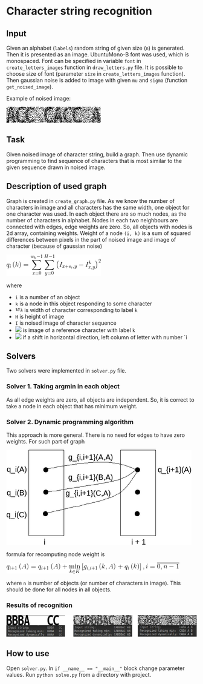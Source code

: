 # Character string recognition

## Input
Given an alphabet (`labels`) random string of given size (`n`) is generated.
Then it is presented as an image.
UbuntuMono-B font was used, which is monospaced.
Font can be specified in variable `font` in `create_letters_images` function in `draw_letters.py` file.
It is possible to choose size of font (parameter `size` in `create_letters_images` function).
Then gaussian noise is added to image with given `mu` and `sigma` (function `get_noised_image`).

Example of noised image:

![](images_for_readme/noised_image.png)

## Task
Given noised image of character string, build a graph.
Then use dynamic programming to find sequence of characters that is most similar to the given sequence drawn in noised image.

## Description of used graph
Graph is created in `create_graph.py` file.
As we know the number of characters in image and all characters has the same width,
one object for one character was used.
In each object there are so much nodes, as the number of characters in alphabet.
Nodes in each two neighbours are connected with edges, edge weights are zero.
So, all objects with nodes is 2d array, containing weights.
Weight of a node `(i, k)` is a sum of squared differences between pixels in the part of noised image and image of character (because of gaussian noise)

![](images_for_readme/node_weight.png)

where
- `i` is a number of an object
- `k` is a node in this object responding to some character
- ![](images_for_readme/w_k.png) is width of character corresponding to label `k`
- `H` is height of image
- `I` is noised image of character sequence
- ![](images_for_readme/Ik) is image of a reference character with label `k`
- ![](images_for_readme/s_i) if a shift in horizontal direction, left column of letter with number `i

## Solvers
Two solvers were implemented in `solver.py` file.

### Solver 1. Taking argmin in each object
As all edge weights are zero, all objects are independent.
So, it is correct to take a node in each object that has minimum weight.

### Solver 2. Dynamic programming algorithm
This approach is more general.
There is no need for edges to have zero weights.
For such part of graph

![](images_for_readme/graph_part.png)

formula for recomputing node weight is

![](images_for_readme/dynamic_programming.png)

where `n` is number of objects (or number of characters in image).
This should be done for all nodes in all objects.

### Results of recognition
![](images_for_readme/result.png)

## How to use
Open `solver.py`.
In `if __name__ == "__main__"` block change parameter values.
Run `python solve.py` from a directory with project.
